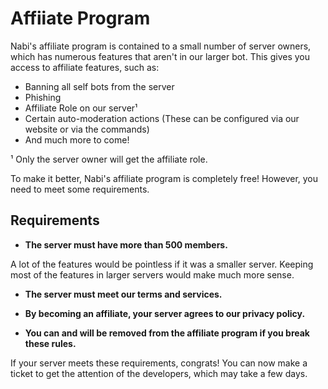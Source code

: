 # Affiiate Program 
Nabi's affiliate program is contained to a small number of server owners, which has numerous features that aren't in
our larger bot. This gives you access to affiliate features, such as:

* Banning all self bots from the server
* Phishing
* Affiliate Role on our server¹
* Certain auto-moderation actions (These can be configured via our website or via the commands)
* And much more to come!

¹ Only the server owner will get the affiliate role.

To make it better, Nabi's affiliate program is completely free! However, you need to meet some requirements.

## Requirements

* **The server must have more than 500 members.** 

A lot of the features would be pointless if it was a smaller server. Keeping most of the features in larger servers 
would make much more sense.

* **The server must meet our terms and services.**

* **By becoming an affiliate, your server agrees to our privacy policy.**

* **You can and will be removed from the affiliate program if you break these rules.**

If your server meets these requirements, congrats! You can now make a ticket to get the attention of the developers,
which may take a few days. 
